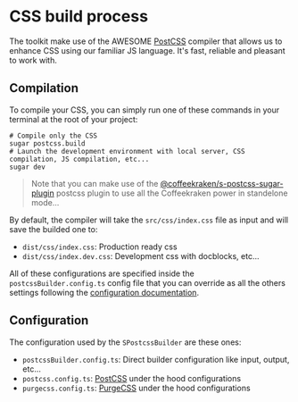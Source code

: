 <!-- This file has been generated using
     the "@coffeekraken/s-markdown-builder" package.
     !!! Do not edit it directly... -->


<!-- body -->

<!--
/**
* @name            Build
* @namespace       doc.css
* @type            Markdown
* @platform        md
* @status          stable
* @menu            Documentation / CSS           /doc/css/build
*
* @since           2.0.0
* @author    Olivier Bossel <olivier.bossel@gmail.com> (https://coffeekraken.io)
*/
-->

# CSS build process

The toolkit make use of the AWESOME [PostCSS](https://postcss.org/) compiler that allows us to enhance CSS using our familiar JS language.
It's fast, reliable and pleasant to work with.

## Compilation

To compile your CSS, you can simply run one of these commands in your terminal at the root of your project:

```shell
# Compile only the CSS
sugar postcss.build
# Launch the development environment with local server, CSS compilation, JS compilation, etc...
sugar dev

```

> Note that you can make use of the [@coffeekraken/s-postcss-sugar-plugin](/package/@coffeekraken/s-postcss-sugar-plugin/doc/readme) postcss plugin to use all the Coffeekraken power in standelone mode...

By default, the compiler will take the `src/css/index.css` file as input and will save the builded one to:

- `dist/css/index.css`: Production ready css
- `dist/css/index.dev.css`: Development css with docblocks, etc...

All of these configurations are specified inside the `postcssBuilder.config.ts` config file that you can override as all the others settings following the [configuration documentation](/doc/config/overview).

## Configuration

The configuration used by the `SPostcssBuilder` are these ones:

- `postcssBuilder.config.ts`: Direct builder configuration like input, output, etc...
- `postcss.config.ts`: [PostCSS](https://postcss.org) under the hood configurations
- `purgecss.config.ts`: [PurgeCSS](https://purgecss.com/) under the hood configurations

